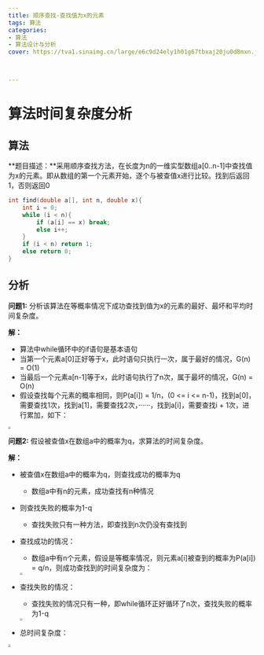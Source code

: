```yaml
---
title: 顺序查找-查找值为x的元素
tags: 算法
categories:
- 算法
- 算法设计与分析
cover: https://tva1.sinaimg.cn/large/e6c9d24ely1h01g67tbxaj20ju0d8mxn.jpg



---
```


# 算法时间复杂度分析

## 算法

**题目描述：**采用顺序查找方法，在长度为n的一维实型数组a[0..n-1]中查找值为x的元素。即从数组的第一个元素开始，逐个与被查值x进行比较。找到后返回1，否则返回0

```c++
int find(double a[], int n, double x){
    int i = 0;
    while (i < n){
        if (a[i] == x) break;
        else i++;
    }
    if (i < n) return 1;
    else return 0;
}
```

## 分析

**问题1:** 分析该算法在等概率情况下成功查找到值为x的元素的最好、最坏和平均时间复杂度。

**解：**

- 算法中while循环中的if语句是基本语句
- 当第一个元素a[0]正好等于x，此时语句只执行一次，属于最好的情况，G(n) = O(1)
- 当最后一个元素a[n-1]等于x，此时语句执行了n次，属于最坏的情况，G(n) = O(n)
- 假设查找每个元素的概率相同，则P(a[i]) = 1/n，(0 <= i <= n-1)，找到a[0]，需要查找1次，找到a[1]，需要查找2次，······，找到a[i]，需要查找i + 1次，进行累加，如下：

<img src="https://tva1.sinaimg.cn/large/e6c9d24ely1h01fovups0j20sc0440sx.jpg" style="zoom: 33%;" />

**问题2:** 假设被查值x在数组a中的概率为q，求算法的时间复杂度。

**解：**

- 被查值x在数组a中的概率为q，则查找成功的概率为q 

  - 数组a中有n的元素，成功查找有n种情况

- 则查找失败的概率为1-q

  - 查找失败只有一种方法，即查找到n次仍没有查找到

- 查找成功的情况：

  - 数组a中有n个元素，假设是等概率情况，则元素a[i]被查到的概率为P(a[i]) = q/n，则成功查找到的时间复杂度为：

  <img src="https://tva1.sinaimg.cn/large/e6c9d24ely1h01fxpcry5j20cq03yglk.jpg" style="zoom:33%;" />

- 查找失败的情况：

  - 查找失败的情况只有一种，即while循环正好循环了n次，查找失败的概率为1-q

  <img src="https://tva1.sinaimg.cn/large/e6c9d24ely1h01fzzo6y4j20ae01wglh.jpg" style="zoom:33%;" />

- 总时间复杂度：

<img src="https://tva1.sinaimg.cn/large/e6c9d24ely1h01g0vmimqj20yq03qjro.jpg" style="zoom:33%;" />